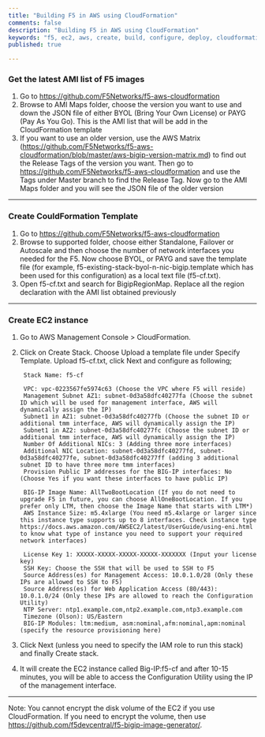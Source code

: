 ```yaml
---
title: "Building F5 in AWS using CloudFormation"
comments: false
description: "Building F5 in AWS using CloudFormation"
keywords: "f5, ec2, aws, create, build, configure, deploy, cloudformation, stack"
published: true

---
```



### Get the latest AMI list of F5 images
1. Go to https://github.com/F5Networks/f5-aws-cloudformation
2. Browse to AMI Maps folder, choose the version you want to use and down the JSON file of either BYOL (Bring Your Own License) or PAYG (Pay As You Go). This is the AMI list that will be add in the CloudFormation template
3. If you want to use an older version, use the AWS Matrix (https://github.com/F5Networks/f5-aws-cloudformation/blob/master/aws-bigip-version-matrix.md) to find out the Release Tags of the version you want. Then go to https://github.com/F5Networks/f5-aws-cloudformation and use the Tags under Master branch to find the Release Tag. Now go to the AMI Maps folder and you will see the JSON file of the older version

---

### Create CouldFormation Template
1. Go to https://github.com/F5Networks/f5-aws-cloudformation
2. Browse to supported folder, choose either Standalone, Failover or Autoscale and then choose the number of network interfaces you needed for the F5. Now choose BYOL, or PAYG and save the template file (for example, f5-existing-stack-byol-n-nic-bigip.template which has been used for this configuration) as a local text file (f5-cf.txt).
3. Open f5-cf.txt and search for BigipRegionMap. Replace all the region declaration with the AMI list obtained previously

---

### Create EC2 instance
1. Go to AWS Management Console > CloudFormation. 
2. Click on Create Stack. Choose Upload a template file under Specify Template. Upload f5-cf.txt, click Next and configure as following;

        Stack Name: f5-cf

        VPC: vpc-0223567fe5974c63 (Choose the VPC where F5 will reside)
        Management Subnet AZ1: subnet-0d3a58dfc40277fa (Choose the subnet ID which will be used for management interface, AWS will dynamically assign the IP)
        Subnet1 in AZ1: subnet-0d3a58dfc40277fb (Choose the subnet ID or additional tmm interface, AWS will dynamically assign the IP)
        Subnet1 in AZ2: subnet-0d3a58dfc40277fc (Choose the subnet ID or additional tmm interface, AWS will dynamically assign the IP)
        Number Of Additional NICs: 3 (Adding three more interfaces)
        Additional NIC Location: subnet-0d3a58dfc40277fd, subnet-0d3a58dfc40277fe, subnet-0d3a58dfc40277ff (adding 3 additional subnet ID to have three more tmm interfaces)
        Provision Public IP addresses for the BIG-IP interfaces: No (Choose Yes if you want these interfaces to have public IP)

        BIG-IP Image Name: AllTwoBootLocation (If you do not need to upgrade F5 in future, you can choose AllOneBootLocation. If you prefer only LTM, then choose the Image Name that starts with LTM*)
        AWS Instance Size: m5.4xlarge (You need m5.4xlarge or larger since this instance type supports up to 8 interfaces. Check instance type https://docs.aws.amazon.com/AWSEC2/latest/UserGuide/using-eni.html to know what type of instance you need to support your required network interfaces)

        License Key 1: XXXXX-XXXXX-XXXXX-XXXXX-XXXXXXX (Input your license key)
        SSH Key: Choose the SSH that will be used to SSH to F5
        Source Address(es) for Management Access: 10.0.1.0/28 (Only these IPs are allowed to SSH to F5)
        Source Address(es) for Web Application Access (80/443): 10.0.1.0/24 (Only these IPs are allowed to reach the Configuration Utility)
        NTP Server: ntp1.example.com,ntp2.example.com,ntp3.example.com
        Timezone (Olson): US/Eastern
        BIG-IP Modules: ltm:medium, asm:nominal,afm:nominal,apm:nominal (specify the resource provisioning here)

3. Click Next (unless you need to specify the IAM role to run this stack) and finally Create stack.
4. It will create the EC2 instance called Big-IP:f5-cf and after 10-15 minutes, you will be able to access the Configuration Utility using the IP of the management interface.

---

Note: You cannot encrypt the disk volume of the EC2 if you use CloudFormation. If you need to encrypt the volume, then use https://github.com/f5devcentral/f5-bigip-image-generator/. 
